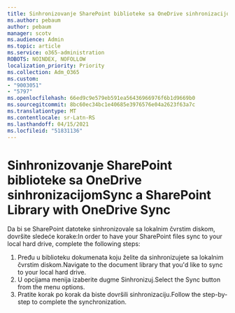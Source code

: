 ```yaml
---
title: Sinhronizovanje SharePoint biblioteke sa OneDrive sinhronizacijom
ms.author: pebaum
author: pebaum
manager: scotv
ms.audience: Admin
ms.topic: article
ms.service: o365-administration
ROBOTS: NOINDEX, NOFOLLOW
localization_priority: Priority
ms.collection: Adm_O365
ms.custom:
- "9003051"
- "5797"
ms.openlocfilehash: 66ed9c9e579eb591ea56436966976f6b1d9669b0
ms.sourcegitcommit: 8bc60ec34bc1e40685e3976576e04a2623f63a7c
ms.translationtype: MT
ms.contentlocale: sr-Latn-RS
ms.lasthandoff: 04/15/2021
ms.locfileid: "51831136"
---
```

# <a name="sync-a-sharepoint-library-with-onedrive-sync"></a><span data-ttu-id="647cf-102">Sinhronizovanje SharePoint biblioteke sa OneDrive sinhronizacijom</span><span class="sxs-lookup"><span data-stu-id="647cf-102">Sync a SharePoint Library with OneDrive Sync</span></span>

<span data-ttu-id="647cf-103">Da bi se SharePoint datoteke sinhronizovale sa lokalnim čvrstim diskom, dovršite sledeće korake:</span><span class="sxs-lookup"><span data-stu-id="647cf-103">In order to have your SharePoint files sync to your local hard drive, complete the following steps:</span></span>

1. <span data-ttu-id="647cf-104">Pređu u biblioteku dokumenata koju želite da sinhronizujete sa lokalnim čvrstim diskom.</span><span class="sxs-lookup"><span data-stu-id="647cf-104">Navigate to the document library that you'd like to sync to your local hard drive.</span></span>
2. <span data-ttu-id="647cf-105">U opcijama menija izaberite dugme Sinhronizuj.</span><span class="sxs-lookup"><span data-stu-id="647cf-105">Select the Sync button from the menu options.</span></span>
3. <span data-ttu-id="647cf-106">Pratite korak po korak da biste dovršili sinhronizaciju.</span><span class="sxs-lookup"><span data-stu-id="647cf-106">Follow the step-by-step to complete the synchronization.</span></span>